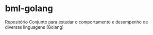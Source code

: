 # bml-golang
Repositório Conjunto para estudar o comportamento e desempenho de diversas linguagens (Golang)

